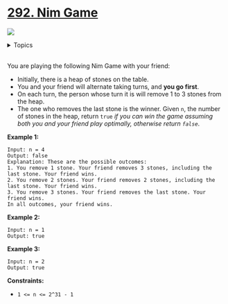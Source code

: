 # [292. Nim Game](https://leetcode-cn.com/problems/nim-game/)

![](https://img.shields.io/badge/Difficulty-Easy-green.svg)


<details>
<summary>Topics</summary>

* [`Brainteaser`](https://leetcode.com/tag/brainteaser/)
* [`Math`](https://leetcode.com/tag/math/)
* [`Game Theory`](https://leetcode.com/tag/game-theory/)

</details>
<br />

You are playing the following Nim Game with your friend:

 + Initially, there is a heap of stones on the table.
 + You and your friend will alternate taking turns, and **you go first**.
 + On each turn, the person whose turn it is will remove 1 to 3 stones from the heap.
 + The one who removes the last stone is the winner.
Given `n`, the number of stones in the heap, return `true` *if you can win the game assuming both you and your friend play optimally, otherwise return `false`*.


**Example 1:**

```
Input: n = 4
Output: false
Explanation: These are the possible outcomes:
1. You remove 1 stone. Your friend removes 3 stones, including the last stone. Your friend wins.
2. You remove 2 stones. Your friend removes 2 stones, including the last stone. Your friend wins.
3. You remove 3 stones. Your friend removes the last stone. Your friend wins.
In all outcomes, your friend wins.
```

**Example 2:**

```
Input: n = 1
Output: true
```

**Example 3:**

```
Input: n = 2
Output: true
```

**Constraints:**

 + `1 <= n <= 2^31 - 1`
